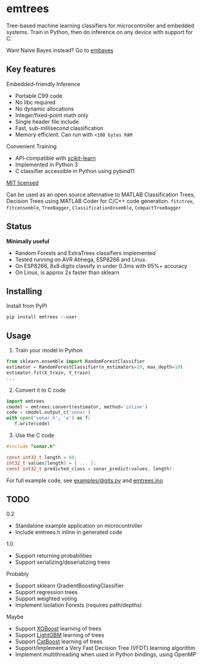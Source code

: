 
# emtrees
Tree-based machine learning classifiers for microcontroller and embedded systems.
Train in Python, then do inference on any device with support for C.

Want Naive Bayes instead? Go to [embayes](https://github.com/jonnor/embayes)

## Key features

Embedded-friendly Inference

* Portable C99 code
* No libc required
* No dynamic allocations
* Integer/fixed-point math only
* Single header file include
* Fast, sub-millisecond classification
* Memory efficient. Can run with `<100 bytes RAM`

Convenient Training

* API-compatible with [scikit-learn](http://scikit-learn.org)
* Implemented in Python 3
* C classifier accessible in Python using pybind11

[MIT licensed](./LICENSE.md)

Can be used as an open source alternative to MATLAB Classification Trees,
Decision Trees using MATLAB Coder for C/C++ code generation.
`fitctree`, `fitcensemble`, `TreeBagger`, `ClassificationEnsemble`, `CompactTreeBagger`

## Status
**Minimally useful**

* Random Forests and ExtraTrees classifiers implemented
* Tested running on AVR Atmega, ESP8266 and Linux.
* On ESP8266, 8x8 digits classify in under 0.3ms with 95%+ accuracy
* On Linux, is approx 2x faster than sklearn

## Installing

Install from PyPI

    pip install emtrees --user

## Usage

1. Train your model in Python

```python
from sklearn.ensemble import RandomForestClassifier
estimator = RandomForestClassifier(n_estimators=10, max_depth=10)
estimator.fit(X_train, Y_train)
...
```

2. Convert it to C code
```python
import emtrees
cmodel = emtrees.convert(estimator, method='inline')
code = cmodel.output_c('sonar')
with open('sonar.h', 'w') as f:
   f.write(code)
```

3. Use the C code

```c
#include "sonar.h"

const int32_t length = 60;
int32_t values[length] = { ... };
const int32_t predicted_class = sonar_predict(values, length):
```


For full example code, see [examples/digits.py](./examples/digits.py)
and [emtrees.ino](./emtrees.ino)

## TODO

0.2

* Standalone example application on microcontroller
* Include emtrees.h inline in generated code

1.0

* Support returning probabilities
* Support serializing/deserializing trees

Probably

* Support sklearn GradientBoostingClassifier
* Support regression trees
* Support weighted voting
* Implement Isolation Forests (requires path/depths)

Maybe

* Support [XGBoost](https://github.com/dmlc/xgboost) learning of trees
* Support [LightGBM](https://github.com/Microsoft/LightGBM) learning of trees
* Support [CatBoost](https://github.com/catboost/catboost) learning of trees
* Support/Implement a Very Fast Decision Tree (VFDT) learning algorithm
* Implement multithreading when used in Python bindings, using OpenMP

